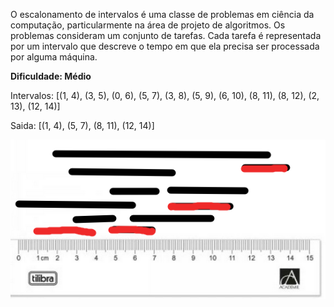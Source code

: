 O escalonamento de intervalos é uma classe de problemas em ciência da computação, particularmente na área de projeto de algoritmos. Os problemas consideram um conjunto de tarefas. Cada tarefa é representada por um intervalo que descreve o tempo em que ela precisa ser processada por alguma máquina.

**Dificuldade: Médio**

Intervalos:
[(1, 4), (3, 5), (0, 6), (5, 7), (3, 8), (5, 9), (6, 10), (8, 11), (8, 12), (2, 13), (12, 14)]

Saida:
[(1, 4), (5, 7), (8, 11), (12, 14)]

![](algoritmo.png)